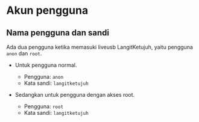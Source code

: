 # Akun pengguna

## Nama pengguna dan sandi

Ada dua pengguna ketika memasuki liveusb LangitKetujuh, yaitu pengguna `anon` dan `root`.

- Untuk pengguna normal.

  * Pengguna: `anon`
  * Kata sandi: `langitketujuh`

- Sedangkan untuk pengguna dengan akses root.

  * Pengguna: `root`
  * Kata sandi: `langitketujuh`
